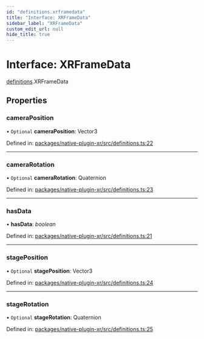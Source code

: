 ```yaml
---
id: "definitions.xrframedata"
title: "Interface: XRFrameData"
sidebar_label: "XRFrameData"
custom_edit_url: null
hide_title: true
---
```


# Interface: XRFrameData

[definitions](../modules/definitions.md).XRFrameData

## Properties

### cameraPosition

• `Optional` **cameraPosition**: Vector3

Defined in: [packages/native-plugin-xr/src/definitions.ts:22](https://github.com/xr3ngine/xr3ngine/blob/65dfcf39a/packages/native-plugin-xr/src/definitions.ts#L22)

___

### cameraRotation

• `Optional` **cameraRotation**: Quaternion

Defined in: [packages/native-plugin-xr/src/definitions.ts:23](https://github.com/xr3ngine/xr3ngine/blob/65dfcf39a/packages/native-plugin-xr/src/definitions.ts#L23)

___

### hasData

• **hasData**: *boolean*

Defined in: [packages/native-plugin-xr/src/definitions.ts:21](https://github.com/xr3ngine/xr3ngine/blob/65dfcf39a/packages/native-plugin-xr/src/definitions.ts#L21)

___

### stagePosition

• `Optional` **stagePosition**: Vector3

Defined in: [packages/native-plugin-xr/src/definitions.ts:24](https://github.com/xr3ngine/xr3ngine/blob/65dfcf39a/packages/native-plugin-xr/src/definitions.ts#L24)

___

### stageRotation

• `Optional` **stageRotation**: Quaternion

Defined in: [packages/native-plugin-xr/src/definitions.ts:25](https://github.com/xr3ngine/xr3ngine/blob/65dfcf39a/packages/native-plugin-xr/src/definitions.ts#L25)
